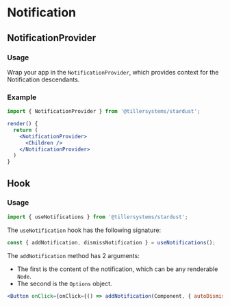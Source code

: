 # Notification

<!-- STORY -->

## NotificationProvider

<!-- PROPS -->

### Usage

Wrap your app in the `NotificationProvider`, which provides context for the Notification descendants.

### Example

```jsx
import { NotificationProvider } from '@tillersystems/stardust';

render() {
  return (
    <NotificationProvider>
      <Children />
    </NotificationProvider>
  )
}
```

## Hook

### Usage

```jsx
import { useNotifications } from '@tillersystems/stardust';
```

The `useNotification` hook has the following signature:

```jsx
const { addNotification, dismissNotification } = useNotifications();
```

The `addNotification` method has 2 arguments:

- The first is the content of the notification, which can be any renderable `Node`.
- The second is the `Options` object.

```jsx
<Button onClick={onClick={() => addNotification(Component, { autoDismiss: true, autoDismissTimeout: 3000, pauseOnHover: true })}} />
```
